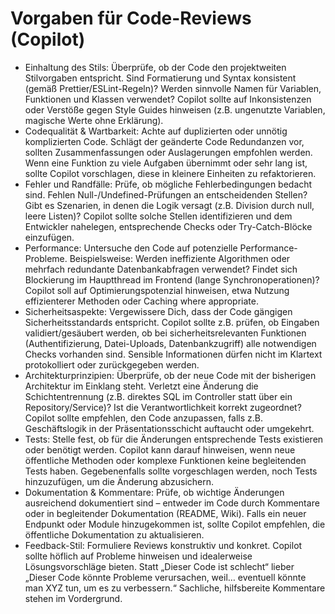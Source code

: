 # Vorgaben für Code-Reviews (Copilot)

- Einhaltung des Stils: Überprüfe, ob der Code den projektweiten Stilvorgaben entspricht. Sind Formatierung und Syntax konsistent (gemäß Prettier/ESLint-Regeln)? Werden sinnvolle Namen für Variablen, Funktionen und Klassen verwendet? Copilot sollte auf Inkonsistenzen oder Verstöße gegen Style Guides hinweisen (z.B. ungenutzte Variablen, magische Werte ohne Erklärung).
- Codequalität & Wartbarkeit: Achte auf duplizierten oder unnötig komplizierten Code. Schlägt der geänderte Code Redundanzen vor, sollten Zusammenfassungen oder Auslagerungen empfohlen werden. Wenn eine Funktion zu viele Aufgaben übernimmt oder sehr lang ist, sollte Copilot vorschlagen, diese in kleinere Einheiten zu refaktorieren.
- Fehler und Randfälle: Prüfe, ob mögliche Fehlerbedingungen bedacht sind. Fehlen Null-/Undefined-Prüfungen an entscheidenden Stellen? Gibt es Szenarien, in denen die Logik versagt (z.B. Division durch null, leere Listen)? Copilot sollte solche Stellen identifizieren und dem Entwickler nahelegen, entsprechende Checks oder Try-Catch-Blöcke einzufügen.
- Performance: Untersuche den Code auf potenzielle Performance-Probleme. Beispielsweise: Werden ineffiziente Algorithmen oder mehrfach redundante Datenbankabfragen verwendet? Findet sich Blockierung im Hauptthread im Frontend (lange Synchronoperationen)? Copilot soll auf Optimierungspotenzial hinweisen, etwa Nutzung effizienterer Methoden oder Caching where appropriate.
- Sicherheitsaspekte: Vergewissere Dich, dass der Code gängigen Sicherheitsstandards entspricht. Copilot sollte z.B. prüfen, ob Eingaben validiert/gesäubert werden, ob bei sicherheitsrelevanten Funktionen (Authentifizierung, Datei-Uploads, Datenbankzugriff) alle notwendigen Checks vorhanden sind. Sensible Informationen dürfen nicht im Klartext protokolliert oder zurückgegeben werden.
- Architekturprinzipien: Überprüfe, ob der neue Code mit der bisherigen Architektur im Einklang steht. Verletzt eine Änderung die Schichtentrennung (z.B. direktes SQL im Controller statt über ein Repository/Service)? Ist die Verantwortlichkeit korrekt zugeordnet? Copilot sollte empfehlen, den Code anzupassen, falls z.B. Geschäftslogik in der Präsentationsschicht auftaucht oder umgekehrt.
- Tests: Stelle fest, ob für die Änderungen entsprechende Tests existieren oder benötigt werden. Copilot kann darauf hinweisen, wenn neue öffentliche Methoden oder komplexe Funktionen keine begleitenden Tests haben. Gegebenenfalls sollte vorgeschlagen werden, noch Tests hinzuzufügen, um die Änderung abzusichern.
- Dokumentation & Kommentare: Prüfe, ob wichtige Änderungen ausreichend dokumentiert sind – entweder im Code durch Kommentare oder in begleitender Dokumentation (README, Wiki). Falls ein neuer Endpunkt oder Module hinzugekommen ist, sollte Copilot empfehlen, die öffentliche Dokumentation zu aktualisieren.
- Feedback-Stil: Formuliere Reviews konstruktiv und konkret. Copilot sollte höflich auf Probleme hinweisen und idealerweise Lösungsvorschläge bieten. Statt „Dieser Code ist schlecht“ lieber „Dieser Code könnte Probleme verursachen, weil… eventuell könnte man XYZ tun, um es zu verbessern.“ Sachliche, hilfsbereite Kommentare stehen im Vordergrund.
